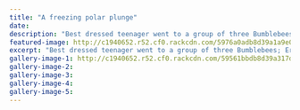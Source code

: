 ```yaml
---
title: "A freezing polar plunge"
date: 
description: "Best dressed teenager went to a group of three Bumblebees; Erica Tanner, Abby Hurley and Jadzia Morris, all former WHS students..."
featured-image: http://c1940652.r52.cf0.rackcdn.com/5976a0adb8d39a1a9e000b11/Erica-Tanner,AbbyJadziaCastlecliff-polar-swim.jpg
excerpt: "Best dressed teenager went to a group of three Bumblebees; Erica Tanner, Abby Hurley and Jadzia Morris, all former WHS students who braved the polar plunge at Castlecliff beach on Sunday 25 June."
gallery-image-1: http://c1940652.r52.cf0.rackcdn.com/59561bbdb8d39a317d0001ce/SUFFFFF.jpg
gallery-image-2: 
gallery-image-3: 
gallery-image-4: 
gallery-image-5: 
---
```

